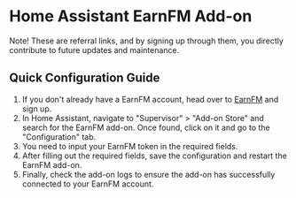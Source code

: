 # Home Assistant EarnFM Add-on

Note! These are referral links, and by signing up through them,
you directly contribute to future updates and maintenance.

## Quick Configuration Guide

1. If you don't already have a EarnFM account, head over to [EarnFM](https://earn.fm/ref/JEDRBQEQ) and sign up.
2. In Home Assistant, navigate to "Supervisor" > "Add-on Store" and search for the EarnFM add-on. Once found, click on it and go to the "Configuration" tab.
3. You need to input your EarnFM token in the required fields.
4. After filling out the required fields, save the configuration and restart the EarnFM add-on.
5. Finally, check the add-on logs to ensure the add-on has successfully connected to your EarnFM account.
